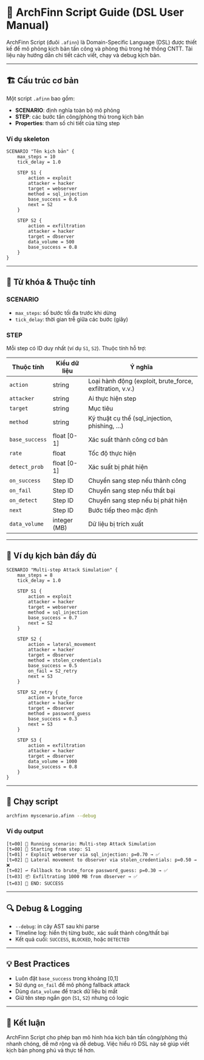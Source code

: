 # 📘 ArchFinn Script Guide (DSL User Manual)

ArchFinn Script (đuôi `.afinn`) là Domain-Specific Language (DSL) được thiết kế để mô phỏng kịch bản tấn công và phòng thủ trong hệ thống CNTT. Tài liệu này hướng dẫn chi tiết cách viết, chạy và debug kịch bản.

---

## 🏗 Cấu trúc cơ bản
Một script `.afinn` bao gồm:

- **SCENARIO**: định nghĩa toàn bộ mô phỏng
- **STEP**: các bước tấn công/phòng thủ trong kịch bản
- **Properties**: tham số chi tiết của từng step

### Ví dụ skeleton
```afinn
SCENARIO "Tên kịch bản" {
    max_steps = 10
    tick_delay = 1.0

    STEP S1 {
        action = exploit
        attacker = hacker
        target = webserver
        method = sql_injection
        base_success = 0.6
        next = S2
    }

    STEP S2 {
        action = exfiltration
        attacker = hacker
        target = dbserver
        data_volume = 500
        base_success = 0.8
    }
}
```

---

## 🔑 Từ khóa & Thuộc tính

### SCENARIO
- `max_steps`: số bước tối đa trước khi dừng
- `tick_delay`: thời gian trễ giữa các bước (giây)

### STEP
Mỗi step có ID duy nhất (ví dụ `S1`, `S2`). Thuộc tính hỗ trợ:

| Thuộc tính       | Kiểu dữ liệu | Ý nghĩa |
|------------------|--------------|---------|
| `action`         | string       | Loại hành động (exploit, brute_force, exfiltration, v.v.) |
| `attacker`       | string       | Ai thực hiện step |
| `target`         | string       | Mục tiêu |
| `method`         | string       | Kỹ thuật cụ thể (sql_injection, phishing, …) |
| `base_success`   | float [0-1]  | Xác suất thành công cơ bản |
| `rate`           | float        | Tốc độ thực hiện |
| `detect_prob`    | float [0-1]  | Xác suất bị phát hiện |
| `on_success`     | Step ID      | Chuyển sang step nếu thành công |
| `on_fail`        | Step ID      | Chuyển sang step nếu thất bại |
| `on_detect`      | Step ID      | Chuyển sang step nếu bị phát hiện |
| `next`           | Step ID      | Bước tiếp theo mặc định |
| `data_volume`    | integer (MB) | Dữ liệu bị trích xuất |

---

## 📂 Ví dụ kịch bản đầy đủ
```afinn
SCENARIO "Multi-step Attack Simulation" {
    max_steps = 8
    tick_delay = 1.0

    STEP S1 {
        action = exploit
        attacker = hacker
        target = webserver
        method = sql_injection
        base_success = 0.7
        next = S2
    }

    STEP S2 {
        action = lateral_movement
        attacker = hacker
        target = dbserver
        method = stolen_credentials
        base_success = 0.5
        on_fail = S2_retry
        next = S3
    }

    STEP S2_retry {
        action = brute_force
        attacker = hacker
        target = dbserver
        method = password_guess
        base_success = 0.3
        next = S3
    }

    STEP S3 {
        action = exfiltration
        attacker = hacker
        target = dbserver
        data_volume = 1000
        base_success = 0.8
    }
}
```

---

## 🚀 Chạy script
```bash
archfinn myscenario.afinn --debug
```

### Ví dụ output
```
[t=00] 🚀 Running scenario: Multi-step Attack Simulation
[t=00] 🎯 Starting from step: S1
[t=01] ⚡ Exploit webserver via sql_injection: p=0.70 → ✅
[t=02] 🔄 Lateral movement to dbserver via stolen_credentials: p=0.50 → ❌
[t=02] ↩ Fallback to brute_force password_guess: p=0.30 → ✅
[t=03] 📦 Exfiltrating 1000 MB from dbserver → ✅
[t=03] 🏁 END: SUCCESS
```

---

## 🔍 Debug & Logging
- `--debug`: in cây AST sau khi parse
- Timeline log: hiển thị từng bước, xác suất thành công/thất bại
- Kết quả cuối: `SUCCESS`, `BLOCKED`, hoặc `DETECTED`

---

## 💡 Best Practices
- Luôn đặt `base_success` trong khoảng [0,1]
- Sử dụng `on_fail` để mô phỏng fallback attack
- Dùng `data_volume` để track dữ liệu bị mất
- Giữ tên step ngắn gọn (`S1`, `S2`) nhưng có logic

---

## 📌 Kết luận
ArchFinn Script cho phép bạn mô hình hóa kịch bản tấn công/phòng thủ nhanh chóng, dễ mở rộng và dễ debug. Việc hiểu rõ DSL này sẽ giúp viết kịch bản phong phú và thực tế hơn.


